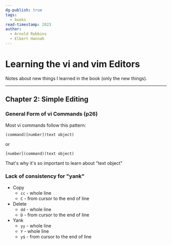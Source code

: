 ```yaml
---
dg-publish: true
tags:
  - books
read-timestamp: 2023
author:
  - Arnold Robbins
  - Elbert Hannah
---
```


# Learning the vi and vim Editors

Notes about new things I learned in the book (only the new things).

---

## Chapter 2: Simple Editing

### General Form of vi Commands (p26)

Most vi commands follow this pattern:

`(command)[number](text object)`

or

`[number](command)(text object)`

That's why it's so important to learn about "text object"


### Lack of consistency for "yank"

- Copy
    - `cc` - whole line
    - `C` - from cursor to the end of line
- Delete
    - `dd` - whole line
    - `D` - from cursor to the end of line
- Yank
    - `yy` - whole line
    - `Y` - whole line
    - `y$` - from cursor to the end of line


